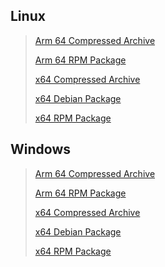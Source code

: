 ## Linux
> [Arm 64 Compressed Archive](https://download.oracle.com/java/19/latest/jdk-19_linux-aarch64_bin.tar.gz)
> 
> [Arm 64 RPM Package](https://download.oracle.com/java/19/latest/jdk-19_linux-aarch64_bin.rpm)
> 
> [x64 Compressed Archive](https://download.oracle.com/java/19/latest/jdk-19_linux-x64_bin.tar.gz)
> 
> [x64 Debian Package](https://download.oracle.com/java/19/latest/jdk-19_linux-x64_bin.deb)
> 
> [x64 RPM Package](https://download.oracle.com/java/19/latest/jdk-19_linux-x64_bin.rpm)
>


## Windows
> [Arm 64 Compressed Archive](https://download.oracle.com/java/19/latest/jdk-19_linux-aarch64_bin.tar.gz)
>
> [Arm 64 RPM Package](https://download.oracle.com/java/19/latest/jdk-19_linux-aarch64_bin.rpm)
>
> [x64 Compressed Archive](https://download.oracle.com/java/19/latest/jdk-19_linux-x64_bin.tar.gz)
>
> [x64 Debian Package](https://download.oracle.com/java/19/latest/jdk-19_linux-x64_bin.deb)
>
> [x64 RPM Package](https://download.oracle.com/java/19/latest/jdk-19_linux-x64_bin.rpm)
>
